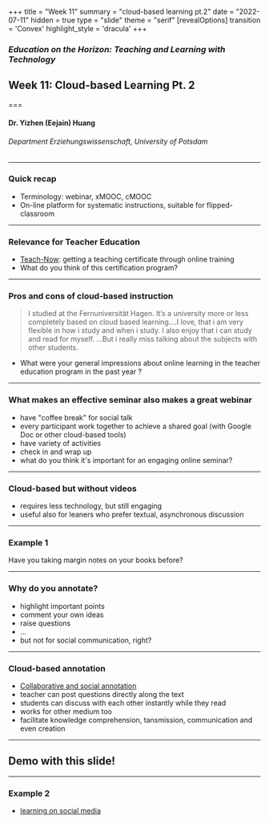 +++
title = "Week 11"
summary = "cloud-based learning pt.2"
date = "2022-07-11"
hidden = true
type = "slide"
theme = "serif"
[revealOptions]
transition = 'Convex'
highlight_style = 'dracula'
+++

### *Education on the Horizon: Teaching and Learning with Technology*
## Week 11: Cloud-based Learning  Pt. 2
===
#### Dr. Yizhen (Eejain) Huang
###### Department Erziehungswissenschaft, University of Potsdam


---
###  Quick recap
- Terminology: webinar, xMOOC, cMOOC
- On-line platform for systematic instructions, suitable for flipped-classroom

---
### Relevance for Teacher Education 
- [Teach-Now](https://teach-now.edu/): getting a teaching certificate through online training
- What do you think of this certification program? 

---
###  Pros and cons of cloud-based instruction

> I studied at the Fernuniversität Hagen. It’s a university  more or less completely based on cloud based learning....I love, that i am very flexible in how i study and when i study. I also enjoy that i can study and read for myself. ...But i really miss talking about the subjects with other students. 

- What were your general impressions about online learning in the teacher education program in the past year ? 

---
###  What makes an effective seminar also makes a great webinar
- have "coffee break" for social talk
- every participant work together to achieve a shared goal (with Google Doc or other cloud-based tools)
- have variety of activities 
- check in and wrap up
- what do you think it's important for an engaging online seminar? 

---
###  Cloud-based but without videos 
- requires less technology, but still engaging 
- useful also for leaners who prefer textual, asynchronous discussion 

---
### Example 1
Have you taking margin notes on your books before?

---
###  Why do you annotate?
- highlight important points
- comment your own ideas
- raise questions
- ...
- but not for social communication, right? 

---
###  Cloud-based annotation
- [Collaborative and social annotation](https://web.hypothes.is/education/)
- teacher can post questions directly along the text
- students can discuss with each other instantly while they read
- works for other medium too
- facilitate knowledge comprehension, tansmission, communication and even creation 

---

## Demo with this slide!

---
### Example 2
- [learning on social media](https://twitter.com/eric_richter_/status/1518408194413891585)


<!-- --- -->
<!-- ### Looking back... -->

<!-- --- -->
<!-- ### Multi-Media Learning -->
<!-- What’s the unique advantage of each medium? -->

<!-- --- -->
<!-- ###  Game-Based Learning -->
<!-- What can we learn from the game designs? -->

<!-- --- -->
<!-- ### Embodied Learning with AR/VR -->
<!-- What does immersion in a virtual environment feels like? And why would that experience benefit learning? -->

<!-- --- -->
<!-- ###  Personalized and Adaptive Learning with AI -->
<!-- Can artificial intelligence subsititute teacher's responsibility?  -->

<!-- --- -->
<!-- ###  Child Development and Technology -->
<!-- How can we use digital experience to foster not hinder children's development? -->

<!-- --- -->
<!-- ###  Cloud-Based Learning -->
<!-- How does the traditional teacher-student interaction changed by the internet?  -->

<!-- <\!-- these are pretty big questions, cannot be answered with an absolute statement, but at least you might have some ideas now how to approach these issues -\->  -->

<!-- --- -->
<!-- ###  Last words -->
<!-- - To understand how tools work is the preconditon of good instructional decisons.  -->
<!-- <\!-- that's why we have intensive demo and surveying many different technologies -\-> -->
<!-- - Technology maybe new, but what makes instruction effective stays unchanged.  -->
<!-- - New technology is a method/tool, not a solution. -->
<!-- <\!-- - on the flip side, technology isn't everything, it helps but not determines good instruction -\-> -->

<!-- --- -->
<!-- ###  See you on the web! -->
<!-- 💻 ⌨️ 🐁 -->
